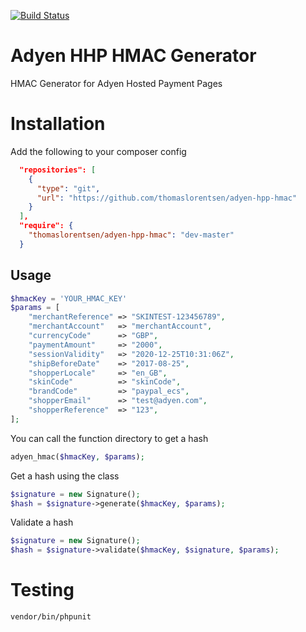 [![Build Status](https://travis-ci.org/thomaslorentsen/adyen-hpp-hmac.svg?branch=master)](https://travis-ci.org/thomaslorentsen/adyen-hpp-hmac)

# Adyen HHP HMAC Generator
HMAC Generator for Adyen Hosted Payment Pages

# Installation
Add the following to your composer config
```json
  "repositories": [
    {
      "type": "git",
      "url": "https://github.com/thomaslorentsen/adyen-hpp-hmac"
    }
  ],
  "require": {
    "thomaslorentsen/adyen-hpp-hmac": "dev-master"
  }
```

## Usage
```php
$hmacKey = 'YOUR_HMAC_KEY'
$params = [
    "merchantReference" => "SKINTEST-123456789",
    "merchantAccount"   => "merchantAccount",
    "currencyCode"      => "GBP",
    "paymentAmount"     => "2000",
    "sessionValidity"   => "2020-12-25T10:31:06Z",
    "shipBeforeDate"    => "2017-08-25",
    "shopperLocale"     => "en_GB",
    "skinCode"          => "skinCode",
    "brandCode"         => "paypal_ecs",
    "shopperEmail"      => "test@adyen.com",
    "shopperReference"  => "123",
];
```
You can call the function directory to get a hash
```php
adyen_hmac($hmacKey, $params);
```
Get a hash using the class
```php
$signature = new Signature();
$hash = $signature->generate($hmacKey, $params);
```
Validate a hash
```php
$signature = new Signature();
$hash = $signature->validate($hmacKey, $signature, $params);
```

# Testing
```bash
vendor/bin/phpunit
```

